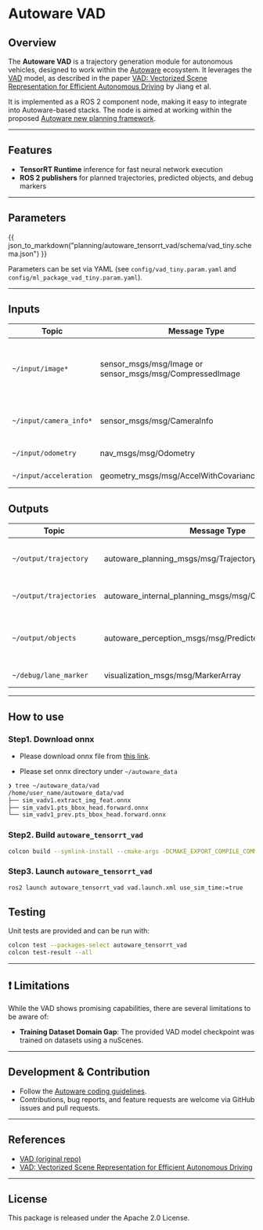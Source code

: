 # Autoware VAD

## Overview

The **Autoware VAD** is a trajectory generation module for autonomous vehicles, designed to work within the [Autoware](https://autoware.org/) ecosystem. It leverages the [VAD](https://github.com/hustvl/VAD/tree/main) model, as described in the paper [VAD: Vectorized Scene Representation for Efficient Autonomous Driving](https://arxiv.org/abs/2303.12077) by Jiang et al. <!-- cSpell:ignore Jiang -->

It is implemented as a ROS 2 component node, making it easy to integrate into Autoware-based stacks. The node is aimed at working within the proposed [Autoware new planning framework](https://github.com/tier4/new_planning_framework).

---

## Features

- **TensorRT Runtime** inference for fast neural network execution
- **ROS 2 publishers** for planned trajectories, predicted objects, and debug markers

---

## Parameters

{{ json_to_markdown("planning/autoware_tensorrt_vad/schema/vad_tiny.schema.json") }}

Parameters can be set via YAML (see `config/vad_tiny.param.yaml` and `config/ml_package_vad_tiny.param.yaml`).

---

## Inputs

| Topic                     | Message Type                                        | Description              |
| ------------------------- | --------------------------------------------------- | ------------------------ |
| `~/input/image*`       | sensor_msgs/msg/Image or sensor_msgs/msg/CompressedImage | Input image topics (supports both compressed and uncompressed). |
| `~/input/camera_info*` | sensor_msgs/msg/CameraInfo                                   | Input camera info topics, for camera parameters.                |
| `~/input/odometry`        | nav_msgs/msg/Odometry                               | Ego vehicle odometry     |
| `~/input/acceleration`    | geometry_msgs/msg/AccelWithCovarianceStamped        | Ego acceleration         |

## Outputs

| Topic                        | Message Type                                  | Description                                |
| ---------------------------- | --------------------------------------------- | ------------------------------------------ |
| `~/output/trajectory`        | autoware_planning_msgs/msg/Trajectory         | Planned trajectory for the ego vehicle     |
| `~/output/trajectories` | autoware_internal_planning_msgs/msg/CandidateTrajectories | Multiple candidate trajectories |
| `~/output/objects` | autoware_perception_msgs/msg/PredictedObjects | Predicted future states of dynamic objects |
| `~/debug/lane_marker`        | visualization_msgs/msg/MarkerArray            | Lane debug markers                         |

---

## How to use

### Step1. Download onnx

- Please download onnx file from [this link](https://tier4inc-my.sharepoint.com/:f:/g/personal/taiki_tanaka_tier4_jp/EvQZY6sIudNKnFJSAnuyS9ABpodIW_FSYk57BrenzhCtXg?e=T4RLVw).

- Please set onnx directory under `~/autoware_data`

```sh
❯ tree ~/autoware_data/vad
/home/user_name/autoware_data/vad
├── sim_vadv1.extract_img_feat.onnx
├── sim_vadv1.pts_bbox_head.forward.onnx
└── sim_vadv1_prev.pts_bbox_head.forward.onnx
```

### Step2. Build `autoware_tensorrt_vad`

```sh
colcon build --symlink-install --cmake-args -DCMAKE_EXPORT_COMPILE_COMMANDS=ON -DCMAKE_BUILD_TYPE=Release --packages-up-to autoware_tensorrt_vad
```

### Step3. Launch `autoware_tensorrt_vad`

```sh
ros2 launch autoware_tensorrt_vad vad.launch.xml use_sim_time:=true
```

## Testing

Unit tests are provided and can be run with:

```bash
colcon test --packages-select autoware_tensorrt_vad
colcon test-result --all
```

---

## ❗ Limitations

While the VAD shows promising capabilities, there are several limitations to be aware of:

- **Training Dataset Domain Gap**:
  The provided VAD model checkpoint was trained on datasets using a nuScenes.

---

## Development & Contribution

- Follow the [Autoware coding guidelines](https://autowarefoundation.github.io/autoware-documentation/main/contributing/).
- Contributions, bug reports, and feature requests are welcome via GitHub issues and pull requests.

---

## References

- [VAD (original repo)](https://github.com/hustvl/VAD/tree/main)
- [VAD: Vectorized Scene Representation for Efficient Autonomous Driving](https://arxiv.org/abs/2303.12077)

---

## License

This package is released under the Apache 2.0 License.
